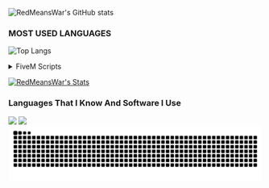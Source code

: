 ![RedMeansWar's GitHub stats](https://github-readme-stats-gold-psi.vercel.app/api?username=RedMeansWar&show_icons=true&rank_icon=github&theme=holi)
### MOST USED LANGUAGES
![Top Langs](https://github-readme-stats-gold-psi.vercel.app/api/top-langs/?username=RedMeansWar&theme=holi)

<details>
  <summary>FiveM Scripts</summary>

## [Scripts](https://github.com/RedMeansWar/Scripts)
## [Common](https://github.com/RedMeansWar/Red.Common)
</details>

[![RedMeansWar's Stats](https://github-readme-stats-gold-psi.vercel.app/api/wakatime?username=RedMeansWar&v=2&layout=compact)](https://github.com/RedMeansWar/github-readme-stats)

### Languages That I Know And Software I Use
<img src="https://skillicons.dev/icons?i=cs,discordjs,dotnet,html,js,css,bootstrap,lua,mysql" />
<img src="https://skillicons.dev/icons?i=visualstudio,vscode,git,discord,pr,ps,windows,linux,cloudflare" />

<br clear="both">

<img src="https://raw.githubusercontent.com/RedMeansWar/RedMeansWar/output/github-contribution-grid-snake-dark.svg" alt="Snake Animation">
